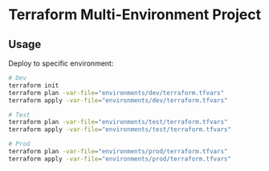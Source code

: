 # Terraform Multi-Environment Project

## Usage

Deploy to specific environment:

```bash
# Dev
terraform init
terraform plan -var-file="environments/dev/terraform.tfvars"
terraform apply -var-file="environments/dev/terraform.tfvars"

# Test
terraform plan -var-file="environments/test/terraform.tfvars"
terraform apply -var-file="environments/test/terraform.tfvars"

# Prod
terraform plan -var-file="environments/prod/terraform.tfvars"
terraform apply -var-file="environments/prod/terraform.tfvars"
```
